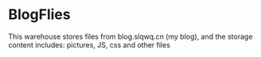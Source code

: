 # BlogFlies
This warehouse stores files from blog.slqwq.cn (my blog), and the storage content includes: pictures, JS, css and other files
